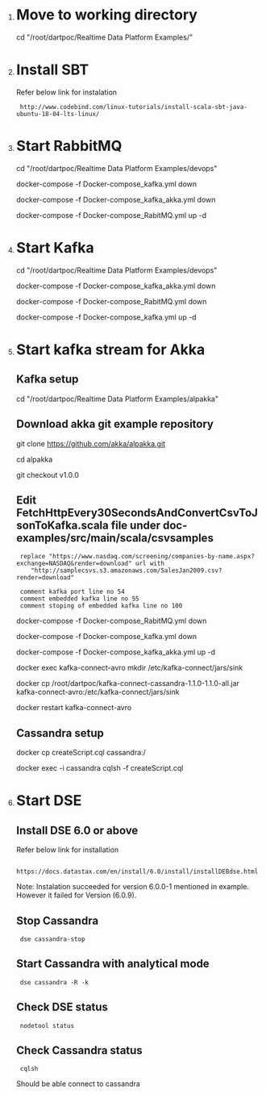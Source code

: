 1. # Move to working directory #
	cd "/root/dartpoc/Realtime Data Platform Examples/"

2. # Install SBT
	Refer below link for instalation

		http://www.codebind.com/linux-tutorials/install-scala-sbt-java-ubuntu-18-04-lts-linux/
	
3. # Start RabbitMQ #
	cd "/root/dartpoc/Realtime Data Platform Examples/devops"

	docker-compose -f Docker-compose_kafka.yml down

	docker-compose -f Docker-compose_kafka_akka.yml down

	docker-compose -f Docker-compose_RabitMQ.yml up -d

4. # Start Kafka #
	cd "/root/dartpoc/Realtime Data Platform Examples/devops"

	docker-compose -f Docker-compose_kafka_akka.yml down

	docker-compose -f Docker-compose_RabitMQ.yml down

	docker-compose -f Docker-compose_kafka.yml up -d
	

5. # Start kafka stream for Akka #
	## Kafka setup ##
	cd "/root/dartpoc/Realtime Data Platform Examples/alpakka"
	
	## Download akka git example repository ##

	git clone https://github.com/akka/alpakka.git

	cd alpakka

	git checkout v1.0.0

	## Edit FetchHttpEvery30SecondsAndConvertCsvToJsonToKafka.scala file under doc-examples/src/main/scala/csvsamples ##
		replace "https://www.nasdaq.com/screening/companies-by-name.aspx?exchange=NASDAQ&render=download" url with
           "http://samplecsvs.s3.amazonaws.com/SalesJan2009.csv?render=download"

		comment kafka port line no 54
		comment embedded kafka line no 55
		comment stoping of embedded kafka line no 100
	docker-compose -f Docker-compose_RabitMQ.yml down

	docker-compose -f Docker-compose_kafka.yml down

	docker-compose -f Docker-compose_kafka_akka.yml up -d

	docker exec kafka-connect-avro mkdir /etc/kafka-connect/jars/sink

	docker cp  /root/dartpoc/kafka-connect-cassandra-1.1.0-1.1.0-all.jar kafka-connect-avro:/etc/kafka-connect/jars/sink

	docker restart kafka-connect-avro
	## Cassandra setup
	docker cp createScript.cql cassandra:/
	
	docker exec -i cassandra cqlsh -f createScript.cql

6. # Start DSE #
	## Install DSE 6.0 or above ##
	Refer below link for installation

		https://docs.datastax.com/en/install/6.0/install/installDEBdse.html
	Note: Instalation succeeded for version 6.0.0-1 mentioned in example. However it failed for Version (6.0.9). 
	## Stop Cassandra ##
		dse cassandra-stop
	## Start Cassandra with analytical mode ##
		dse cassandra -R -k
	## Check DSE status ##
		nodetool status
	## Check Cassandra status ##
		cqlsh
	Should be able connect to cassandra
